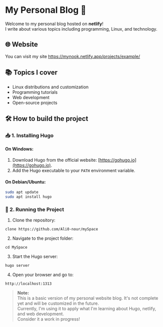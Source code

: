 # My Personal Blog 🚀

Welcome to my personal blog hosted on **netlify**!  
I write about various topics including programming, Linux, and technology.

## 🌐 Website
You can visit my site https://mynook.netlify.app/projects/example/

## 📚 Topics I cover
- Linux distributions and customization
- Programming tutorials
- Web development
- Open-source projects

## 🛠️ How to build the project

### 📥 **1. Installing Hugo**

#### On **Windows**:  
1. Download Hugo from the official website: [https://gohugo.io](https://gohugo.io).  
2. Add the Hugo executable to your `PATH` environment variable.  

#### On **Debian/Ubuntu**:  
```bash
sudo apt update
sudo apt install hugo 
```
### 🚀 2. Running the Project

1. Clone the repository:
```
clone https://github.com/Ali0-nour/mySpace
```

2. Navigate to the project folder:

```
cd MySpace
```

3. Start the Hugo server:
```
hugo server
```

4. Open your browser and go to:

```
http://localhost:1313
```


> **Note:**  
This is a basic version of my personal website blog. It's not complete yet and will be customized in the future.  
Currently, I'm using it to apply what I'm learning about Hugo, netlify, and web development.  
Consider it a work in progress!